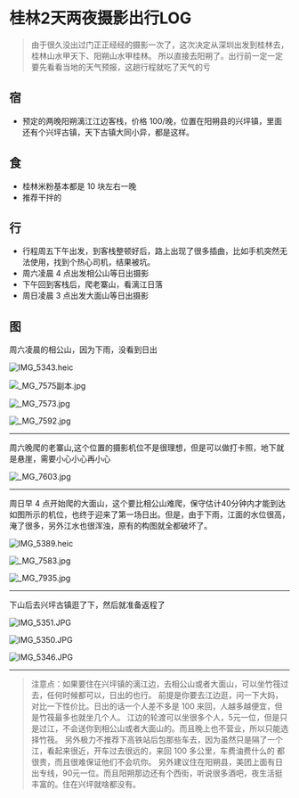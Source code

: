 # 桂林2天两夜摄影出行LOG
> 由于很久没出过门正正经经的摄影一次了，这次决定从深圳出发到桂林去，桂林山水甲天下、阳朔山水甲桂林。
> 所以直接去阳朔了。出行前一定一定要先看看当地的天气预报，这趟行程就吃了天气的亏

## 宿
- 预定的两晚阳朔漓江江边客栈，价格 100/晚，位置在阳朔县的兴坪镇，里面还有个兴坪古镇，天下古镇大同小异，都是这样。

## 食
- 桂林米粉基本都是 10 块左右一晚
- 推荐干拌的

## 行
- 行程周五下午出发，到客栈整顿好后，路上出现了很多插曲，比如手机突然无法使用，找到个热心司机，结果被坑。
- 周六凌晨 4 点出发相公山等日出摄影
- 下午回到客栈后，爬老寨山，看漓江日落
- 周日凌晨 3 点出发大面山等日出摄影

## 图

周六凌晨的相公山，因为下雨，没看到日出

![IMG_5343.heic](http://ww1.sinaimg.cn/large/a760927bgy1ggxlnx6l4yj23402c0qab.jpg)

![_MG_7575副本.jpg](http://ww1.sinaimg.cn/large/a760927bgy1ggxlizxr37j24802tcb2d.jpg)

![_MG_7573.jpg](http://ww1.sinaimg.cn/large/a760927bgy1ggxljrj60sj24802dikjp.jpg)

![_MG_7592.jpg](http://ww1.sinaimg.cn/large/a760927bgy1ggxljrqo6uj22tc480npi.jpg)

---

周六晚爬的老寨山,这个位置的摄影机位不是很理想，但是可以做打卡照，地下就是悬崖，需要小心小心再小心

![_MG_7603.jpg](http://ww1.sinaimg.cn/large/a760927bgy1ggxlmytol8j22lh3w7b2e.jpg)

---
周日早 4 点开始爬的大面山，这个要比相公山难爬，保守估计40分钟内才能到达如图所示的机位，也终于迎来了第一场日出。但是，由于下雨，江面的水位很高，
淹了很多，另外江水也很浑浊，原有的构图就全都破坏了。

![IMG_5389.heic](http://ww1.sinaimg.cn/large/a760927bgy1ggxlpaegbkj233t2bue81.jpg)

![_MG_7583.jpg](http://ww1.sinaimg.cn/large/a760927bgy1ggxlv2eo4qj24802di7wn.jpg)

![_MG_7935.jpg](http://ww1.sinaimg.cn/large/a760927bgy1ggxlu4dp7dj24802di7wl.jpg)

---

下山后去兴坪古镇逛了下，然后就准备返程了

![IMG_5351.JPG](http://ww1.sinaimg.cn/large/a760927bgy1ggxlp9558fj222o340b2c.jpg)

![IMG_5350.JPG](http://ww1.sinaimg.cn/large/a760927bgy1ggxlpcac1fj234022oqv8.jpg)

![IMG_5346.JPG](http://ww1.sinaimg.cn/large/a760927bgy1ggxlp8u0xlj234022okjm.jpg)

---
> 注意点：如果要住在兴坪镇的漓江边，去相公山或者大面山，可以坐竹筏过去，任何时候都可以，日出的也行。
> 前提是你要去江边逛，问一下大妈，对比一下性价比。日出的话一个人差不多是 100 来回，人越多越便宜，但是竹筏最多也就坐几个人。
> 江边的轮渡可以坐很多个人，5元一位，但是只是过江，不会送你到相公山或者大面山的。而且晚上也不营业，所以只能选择竹筏。
> 另外极力不推荐下高铁站后包那些车去，因为虽然只是隔了一个江，看起来很近，开车过去很远的，来回 100 多公里，车费油费什么的
> 都很贵，而且很难保证他们不会坑你。
> 另外建议住在阳朔县，美团上面有日出专线，90元一位。而且阳朔那边还有个西街，听说很多酒吧，夜生活挺丰富的。住在兴坪就啥都没有。